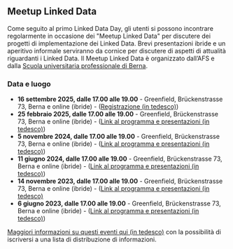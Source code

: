 ## Meetup Linked Data

Come seguito al primo Linked Data Day, gli utenti si possono incontrare regolarmente in occasione dei "Meetup Linked Data" per discutere dei progetti di implementazione dei Linked Data. Brevi presentazioni ibride e un aperitivo informale serviranno da cornice per discutere di aspetti di attualità riguardanti i Linked Data. Il Meetup Linked Data è organizzato dall’AFS e dalla [Scuola universitaria professionale di Berna](https://www.bfh.ch/de/themen/linked-data-meetup/).

### Data e luogo

- **16 settembre 2025, dalle 17.00 alle 19.00** - Greenfield, Brückenstrasse 73, Berna e online (ibride) - ([Registrazione (in tedesco)](https://www.bfh.ch/de/aktuell/fachveranstaltungen/linked-data-meetup-2-25/))   
- **25 febbraio 2025, dalle 17.00 alle 19.00** - Greenfield, Brückenstrasse 73, Berna e online (ibride) - ([Link al programma e presentazioni (in tedesco)](https://www.bfh.ch/de/aktuell/fachveranstaltungen/linked-data-meetup-1-25/))  
- **5 novembre 2024, dalle 17.00 alle 19.00** - Greenfield, Brückenstrasse 73, Berna e online (ibride) - ([Link al programma e presentazioni (in tedesco)](https://www.bfh.ch/de/aktuell/fachveranstaltungen/linked-data-meetup-2-24/))  
- **11 giugno 2024, dalle 17.00 alle 19.00** - Greenfield, Brückenstrasse 73, Berna e online (ibride) - ([Link al programma e presentazioni (in tedesco)](https://www.bfh.ch/de/aktuell/fachveranstaltungen/linked-data-meetup-1-24/))  
- **14 novembre 2023, dalle 17.00 alle 19.00** - Greenfield, Brückenstrasse 73, Berna e online (ibride) - ([Link al programma e presentazioni (in tedesco)](https://www.bfh.ch/wirtschaft/de/aktuell/fachveranstaltungen/linked-data-meetup-2-23/)
- **6 giugno 2023, dalle 17.00 alle 19.00** - Greenfield, Brückenstrasse 73, Berna e online (ibride) - ([Link al programma e presentazioni (in tedesco)](https://www.bfh.ch/wirtschaft/de/aktuell/fachveranstaltungen/linked-data-meetup-1-23/))


[Maggiori informazioni su questi eventi qui (in tedesco)](https://www.bfh.ch/de/themen/linked-data/) con la possibilità di iscriversi a una lista di distribuzione di informazioni.
